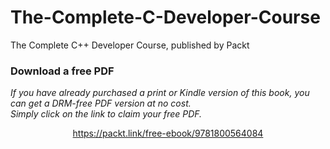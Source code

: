 # The-Complete-C-Developer-Course
The Complete C++ Developer Course, published by Packt
### Download a free PDF

 <i>If you have already purchased a print or Kindle version of this book, you can get a DRM-free PDF version at no cost.<br>Simply click on the link to claim your free PDF.</i>
<p align="center"> <a href="https://packt.link/free-ebook/9781800564084">https://packt.link/free-ebook/9781800564084 </a> </p>